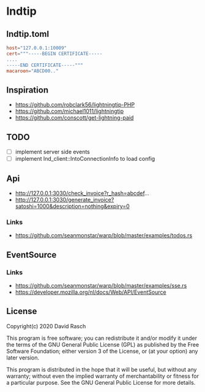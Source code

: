 # lndtip

## lndtip.toml

```toml
host="127.0.0.1:10009"
cert="""-----BEGIN CERTIFICATE-----
....
-----END CERTIFICATE-----"""
macaroon="ABCD00.."
```

## Inspiration

* https://github.com/robclark56/lightningtip-PHP
* https://github.com/michael1011/lightningtip
* https://github.com/conscott/get-lightning-paid

## TODO

* [ ] implement server side events
* [ ] implement lnd_client::IntoConnectionInfo to load config

## Api

* http://127.0.0.1:3030/check_invoice?r_hash=abcdef...
* http://127.0.0.1:3030/generate_invoice?satoshi=1000&description=nothing&expiry=0

### Links

* https://github.com/seanmonstar/warp/blob/master/examples/todos.rs

## EventSource 

### Links

* https://github.com/seanmonstar/warp/blob/master/examples/sse.rs
* https://developer.mozilla.org/nl/docs/Web/API/EventSource


## License

Copyright(c) 2020 David Rasch

This program is free software; you can redistribute it and/or modify it under the terms of the GNU General Public License (GPL) as published by the Free Software Foundation; either version 3 of the License, or (at your option) any later version.

This program is distributed in the hope that it will be useful, but without any warranty; without even the implied warranty of merchantability or fitness for a particular purpose. See the GNU General Public License for more details.
